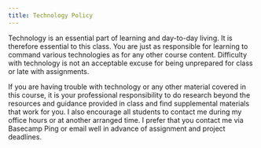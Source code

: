 ```yaml
---
title: Technology Policy
---
```


Technology is an essential part of learning and day-to-day living. It is therefore essential to this
class. You are just as responsible for learning to command various technologies as for any other
course content. Difficulty with technology is not an acceptable excuse for being unprepared for
class or late with assignments.

If you are having trouble with technology or any other material covered in this course, it is your
professional responsibility to do research beyond the resources and guidance provided in class and
find supplemental materials that work for you. I also encourage all students to contact me during my
office hours or at another arranged time. I prefer that you contact me via Basecamp Ping or email
well in advance of assignment and project deadlines.
